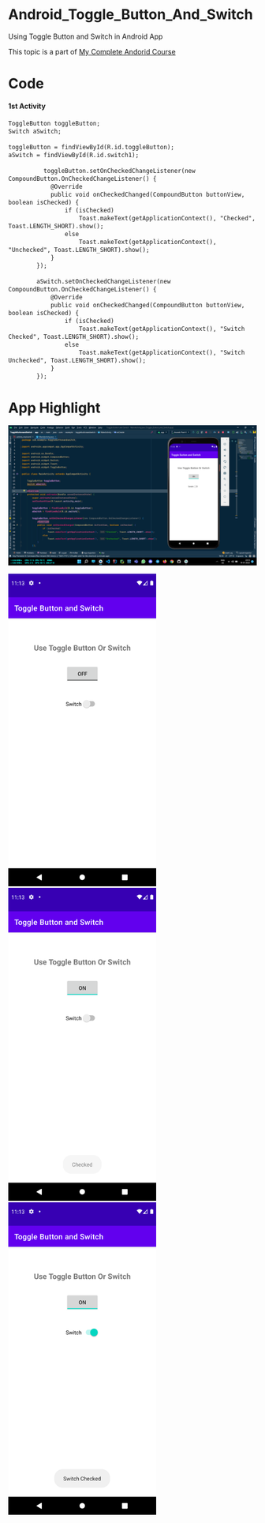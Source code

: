 # Android_Toggle_Button_And_Switch
Using Toggle Button and Switch in Android App

This topic is a part of [My Complete Andorid Course](https://github.com/ananddasani/Android_Apps)

# Code

#### 1st Activity 
```
ToggleButton toggleButton;
Switch aSwitch;

toggleButton = findViewById(R.id.toggleButton);
aSwitch = findViewById(R.id.switch1);

          toggleButton.setOnCheckedChangeListener(new CompoundButton.OnCheckedChangeListener() {
            @Override
            public void onCheckedChanged(CompoundButton buttonView, boolean isChecked) {
                if (isChecked)
                    Toast.makeText(getApplicationContext(), "Checked", Toast.LENGTH_SHORT).show();
                else
                    Toast.makeText(getApplicationContext(), "Unchecked", Toast.LENGTH_SHORT).show();
            }
        });

        aSwitch.setOnCheckedChangeListener(new CompoundButton.OnCheckedChangeListener() {
            @Override
            public void onCheckedChanged(CompoundButton buttonView, boolean isChecked) {
                if (isChecked)
                    Toast.makeText(getApplicationContext(), "Switch Checked", Toast.LENGTH_SHORT).show();
                else
                    Toast.makeText(getApplicationContext(), "Switch Unchecked", Toast.LENGTH_SHORT).show();
            }
        });
```

# App Highlight

<img src="app_images/Toggle Switch Code.png" width="1000" /><br>

<img src="app_images/Toggle Switch App1.png" width="300" /> <img src="app_images/Toggle Switch App2.png" width="300" /> <img src="app_images/Toggle Switch App3.png" width="300" /><br>
